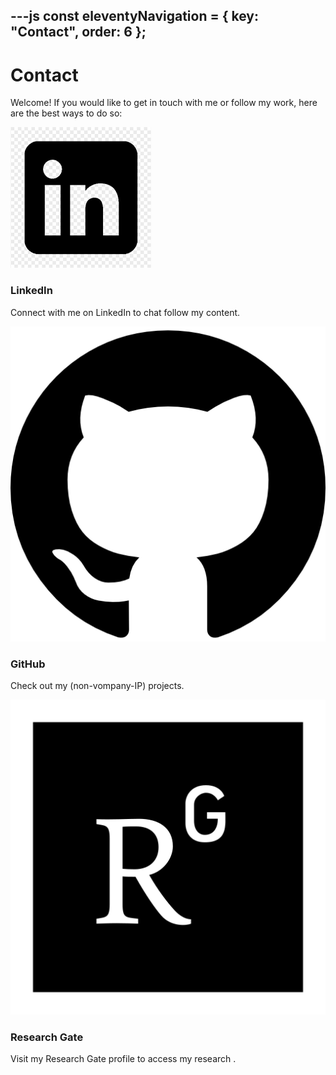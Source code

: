 ---js
const eleventyNavigation = {
	key: "Contact",
	order: 6
};
---
# Contact
Welcome! If you would like to get in touch with me or follow my work, here are the best ways to do so:

<a href="https://www.linkedin.com/in/carsten-draschner/" target="_blank" style="text-decoration: none; color: inherit;">
  <div class="card">
    <img src="img/linkedin.png" alt="LinkedInIcon">
    <div>
      <h3>LinkedIn</h3>
      <p>Connect with me on LinkedIn to chat follow my content.</p>
    </div>
  </div>
</a>

<a href="https://github.com/carstendraschner" target="_blank" style="text-decoration: none; color: inherit;">
  <div class="card">
    <img src="img/github.png" alt="GitHubIcon" class="invert-for-dark-mode">
    <div>
      <h3>GitHub</h3>
      <p>Check out my (non-vompany-IP) projects.</p>
    </div>
  </div>
</a>

<a href="https://www.researchgate.net/profile/Carsten-Draschner" target="_blank" style="text-decoration: none; color: inherit;">
  <div class="card">
    <img src="img/researchgate.png" alt="ResearchGateIcon" class="invert-for-dark-mode">
    <div>
      <h3>Research Gate</h3>
      <p>Visit my Research Gate profile to access my research .</p>
    </div>
  </div>
</a>